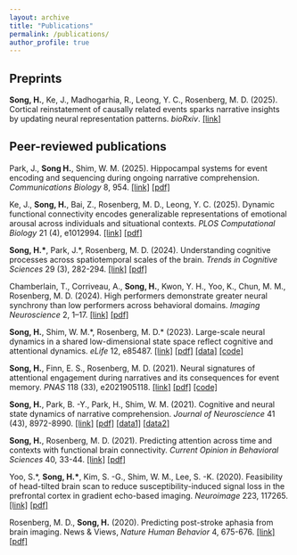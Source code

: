 ```yaml
---
layout: archive
title: "Publications"
permalink: /publications/
author_profile: true
---
```


## Preprints

**Song, H.**, Ke, J., Madhogarhia, R., Leong, Y. C., Rosenberg, M. D. (2025). Cortical reinstatement of causally related events sparks narrative insights by updating neural representation patterns. *bioRxiv*. [[link]](https://www.biorxiv.org/content/10.1101/2025.03.12.642853v1)


## Peer-reviewed publications
Park, J., **Song H.**, Shim, W. M. (2025). Hippocampal systems for event encoding and sequencing during ongoing narrative comprehension. *Communications Biology* 8, 954. [[link]](https://www.nature.com/articles/s42003-025-08377-1) [[pdf]](/files/ParkSongShim_2025_CommBio.pdf)

Ke, J., **Song, H.**, Bai, Z., Rosenberg, M. D., Leong, Y. C. (2025). Dynamic functional connectivity encodes generalizable representations of emotional arousal across individuals and situational contexts. *PLOS Computational Biology* 21 (4), e1012994. [[link]](https://journals.plos.org/ploscompbiol/article?id=10.1371/journal.pcbi.1012994) [[pdf]](/files/KeSongBaiRosenbergLeong_2025_PlosBio.pdf)

**Song, H.\***, Park, J.\*, Rosenberg, M. D. (2024). Understanding cognitive processes across spatiotemporal scales of the brain. *Trends in Cognitive Sciences* 29 (3), 282-294. [[link]](https://doi.org/10.1016/j.tics.2024.09.009) [[pdf]](/files/SongParketal_2024_TiCS.pdf)

Chamberlain, T., Corriveau, A., **Song, H.**, Kwon, Y. H., Yoo, K., Chun, M. M., Rosenberg, M. D. (2024). High performers demonstrate greater neural synchrony than low performers across behavioral domains. *Imaging Neuroscience* 2, 1–17. [[link]](https://doi.org/10.1162/imag_a_00128) [[pdf]](/files/Chamberlainetal_2024_ImagNeurosci.pdf)

**Song, H.**, Shim, W. M.\*, Rosenberg, M. D.\* (2023). Large-scale neural dynamics in a shared low-dimensional state space reflect cognitive and attentional dynamics. *eLife* 12, e85487. [[link]](https://doi.org/10.7554/eLife.85487) [[pdf]](/files/SongShimRosenberg_2023_eLife.pdf) [[data]](https://openneuro.org/datasets/ds004592/versions/1.0.1) [[code]](https://github.com/hyssong/neuraldynamics)

**Song, H.**, Finn, E. S., Rosenberg, M. D. (2021). Neural signatures of attentional engagement during narratives and its consequences for event memory. *PNAS* 118 (33), e2021905118. [[link]](https://doi.org/10.1073/pnas.2021905118) [[pdf]](/files/SongFinnRosenberg_2021_PNAS.pdf) [[code]](https://github.com/hyssong/NarrativeEngagement)

**Song, H.**, Park, B. -Y., Park, H., Shim, W. M. (2021). Cognitive and neural state dynamics of narrative comprehension. *Journal of Neuroscience* 41 (43), 8972-8990. [[link]](https://doi.org/10.1523/JNEUROSCI.0037-21.2021) [[pdf]](/files/SongParkParkShim_2021_JNeurosci.pdf) [[data1]](https://zenodo.org/records/5108941) [[data2]](https://github.com/hyssong/comprehension)

**Song, H.**, Rosenberg, M. D. (2021). Predicting attention across time and contexts with functional brain connectivity. *Current Opinion in Behavioral Sciences* 40, 33-44. [[link]](https://doi.org/10.1016/j.cobeha.2020.12.007) [[pdf]](/files/SongRosenberg_2021_COBEHA.pdf)

Yoo, S.\*, **Song, H.\***, Kim, S. -G., Shim, W. M., Lee, S. -K. (2020). Feasibility of head-tilted brain scan to reduce susceptibility-induced signal loss in the prefrontal cortex in gradient echo-based imaging. *Neuroimage* 223, 117265. [[link]](https://doi.org/10.1016/j.neuroimage.2020.117265) [[pdf]](/files/YooSongetal_2020_Neuroimage.pdf)

Rosenberg, M. D., **Song, H.** (2020). Predicting post-stroke aphasia from brain imaging. News & Views, *Nature Human Behavior* 4, 675-676. [[link]](https://doi.org/10.1038/s41562-020-0902-1) [[pdf]](/files/RosenbergSong_2020_NHB.pdf)




